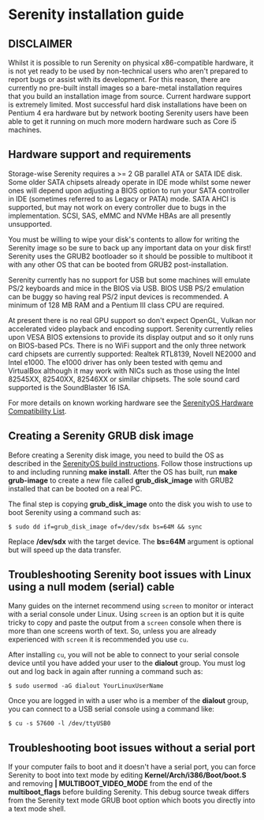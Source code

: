 # Serenity installation guide

## DISCLAIMER

Whilst it is possible to run Serenity on physical x86-compatible hardware, it is not yet ready to be used by non-technical users who aren't prepared to report bugs or assist with its development. For this reason, there are currently no pre-built install images so a bare-metal installation requires that you build an installation image from source. Current hardware support is extremely limited. Most successful hard disk installations have been on Pentium 4 era hardware but by network booting Serenity users have been able to get it running on much more modern hardware such as Core i5 machines.


## Hardware support and requirements

Storage-wise Serenity requires a >= 2 GB parallel ATA or SATA IDE disk. Some older SATA chipsets already operate in IDE mode whilst some newer ones will depend upon adjusting a BIOS option to run your SATA controller in IDE (sometimes referred to as Legacy or PATA) mode. SATA AHCI is supported, but may not work on every controller due to bugs in the implementation.
SCSI, SAS, eMMC and NVMe HBAs are all presently unsupported.

You must be willing to wipe your disk's contents to allow for writing the Serenity image so be sure to back up any important data on your disk first! Serenity uses the GRUB2 bootloader so it should be possible to multiboot it with any other OS that can be booted from GRUB2 post-installation.

Serenity currently has no support for USB but some machines will emulate PS/2 keyboards and mice in the BIOS via USB. BIOS USB PS/2 emulation can be buggy so having real PS/2 input devices is recommended. A minimum of 128 MB RAM and a Pentium III class CPU are required.

At present there is no real GPU support so don't expect OpenGL, Vulkan nor accelerated video playback and encoding support. Serenity currently relies upon VESA BIOS extensions to provide its display output and so it only runs on BIOS-based PCs. There is no WiFi support and the only three network card chipsets are currently supported: Realtek RTL8139, Novell NE2000 and Intel e1000. The e1000 driver has only been tested with qemu and VirtualBox although it may work with NICs such as those using the Intel 82545XX, 82540XX, 82546XX or similar chipsets. The sole sound card supported is the SoundBlaster 16 ISA.

For more details on known working hardware see the [SerenityOS Hardware Compatibility List](https://github.com/SerenityOS/serenity/blob/master/Documentation/HardwareCompatibility.md).

## Creating a Serenity GRUB disk image

Before creating a Serenity disk image, you need to build the OS as described in the [SerenityOS build instructions](https://github.com/SerenityOS/serenity/blob/master/Documentation/BuildInstructions.md). Follow those instructions up to and including running **make install**. After the OS has built, run **make grub-image** to create a new file called **grub_disk_image** with GRUB2 installed that can be booted on a real PC.

The final step is copying **grub_disk_image** onto the disk you wish to use to boot Serenity using a command such as:

```
$ sudo dd if=grub_disk_image of=/dev/sdx bs=64M && sync
```

Replace **/dev/sdx** with the target device. The **bs=64M** argument is optional but will speed up the data transfer.

## Troubleshooting Serenity boot issues with Linux using a null modem (serial) cable

Many guides on the internet recommend using `screen` to monitor or interact with a serial console under Linux. Using `screen` is an option but it is quite tricky to copy and paste the output from a `screen` console when there is more than one screens worth of text. So, unless you are already experienced with `screen` it is recommended you use `cu`.

After installing `cu`, you will not be able to connect to your serial console device until you have added your user to the **dialout** group. You must log out and log back in again after running a command such as:

```
$ sudo usermod -aG dialout YourLinuxUserName
```

Once you are logged in with a user who is a member of the **dialout** group, you can connect to a USB serial console using a command like:

```
$ cu -s 57600 -l /dev/ttyUSB0
```

## Troubleshooting boot issues without a serial port

If your computer fails to boot and it doesn't have a serial port, you can force Serenity to boot into text mode by editing **Kernel/Arch/i386/Boot/boot.S** and removing **| MULTIBOOT_VIDEO_MODE** from the end of the **multiboot_flags** before building Serenity. This debug source tweak differs from the Serenity text mode GRUB boot option which boots you directly into a text mode shell.
